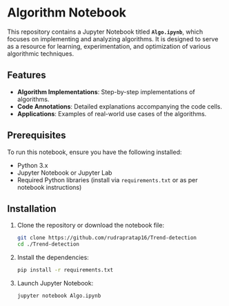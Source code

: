 # Algorithm Notebook

This repository contains a Jupyter Notebook titled **`Algo.ipynb`**, which focuses on implementing and analyzing algorithms. It is designed to serve as a resource for learning, experimentation, and optimization of various algorithmic techniques.

## Features

- **Algorithm Implementations**: Step-by-step implementations of algorithms.
- **Code Annotations**: Detailed explanations accompanying the code cells.
- **Applications**: Examples of real-world use cases of the algorithms.

## Prerequisites

To run this notebook, ensure you have the following installed:

- Python 3.x
- Jupyter Notebook or Jupyter Lab
- Required Python libraries (install via `requirements.txt` or as per notebook instructions)

## Installation

1. Clone the repository or download the notebook file:
   ```bash
   git clone https://github.com/rudrapratap16/Trend-detection
   cd ./Trend-detection
   ```
2. Install the dependencies:
   ```bash
   pip install -r requirements.txt
   ```
3. Launch Jupyter Notebook:
   ```bash
   jupyter notebook Algo.ipynb
   ```

